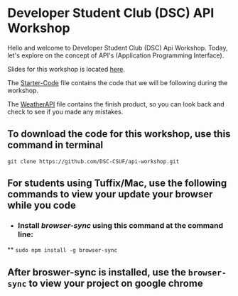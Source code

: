 # Developer Student Club (DSC) API Workshop

Hello and welcome to Developer Student Club (DSC) Api Workshop. Today, let's explore on the concept of API's (Application Programming Interface).

Slides for this workshop is located [here](https://docs.google.com/presentation/d/1n534cOfTUncHwR44fZR5vChqKCD8tLFvMx8ZlVwDzPs/edit).

The [Starter-Code](https://github.com/DSC-CSUF/api-workshop/tree/master/Starter-Code) file contains the code that we will be following during the workshop.

The [WeatherAPI](https://github.com/DSC-CSUF/api-workshop/tree/master/WeatherAPI) file contains the finish product, so you can look back and check to see if you made any mistakes.

## To download the code for this workshop, use this command in terminal

`git clone https://github.com/DSC-CSUF/api-workshop.git`

## For students using Tuffix/Mac, use the following commands to view your update your browser while you code

* ### Install *browser-sync* using this command at the command line: 

** `sudo npm install -g browser-sync`

## After broswer-sync is installed, use the `browser-sync` to view your project on google chrome



